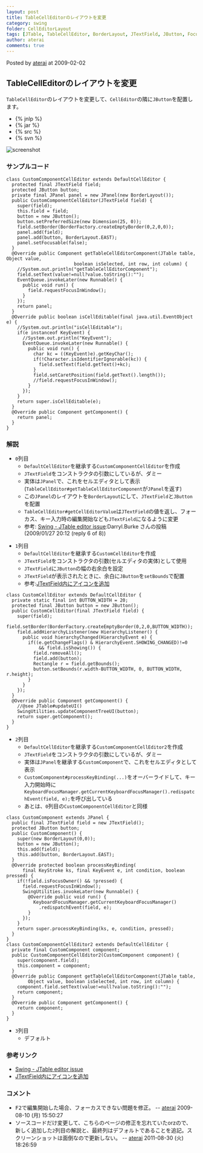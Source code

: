```yaml
---
layout: post
title: TableCellEditorのレイアウトを変更
category: swing
folder: CellEditorLayout
tags: [JTable, TableCellEditor, BorderLayout, JTextField, JButton, Focus, KeyboardFocusManager]
author: aterai
comments: true
---
```


Posted by [aterai](http://terai.xrea.jp/aterai.html) at 2009-02-02

## TableCellEditorのレイアウトを変更
`TableCellEditor`のレイアウトを変更して、`CellEditor`の隣に`JButton`を配置します。

- {% jnlp %}
- {% jar %}
- {% src %}
- {% svn %}

<!-- dummy comment line for breaking list -->

![screenshot](https://lh4.googleusercontent.com/_9Z4BYR88imo/TQTIlcF-6vI/AAAAAAAAATA/mS6Q_BfuY6c/s800/CellEditorLayout.png)

### サンプルコード
<pre class="prettyprint"><code>class CustomComponentCellEditor extends DefaultCellEditor {
  protected final JTextField field;
  protected JButton button;
  private final JPanel panel = new JPanel(new BorderLayout());
  public CustomComponentCellEditor(JTextField field) {
    super(field);
    this.field = field;
    button = new JButton();
    button.setPreferredSize(new Dimension(25, 0));
    field.setBorder(BorderFactory.createEmptyBorder(0,2,0,0));
    panel.add(field);
    panel.add(button, BorderLayout.EAST);
    panel.setFocusable(false);
  }
  @Override public Component getTableCellEditorComponent(JTable table, Object value,
                         boolean isSelected, int row, int column) {
    //System.out.println("getTableCellEditorComponent");
    field.setText(value!=null?value.toString():"");
    EventQueue.invokeLater(new Runnable() {
      public void run() {
        field.requestFocusInWindow();
      }
    });
    return panel;
  }
  @Override public boolean isCellEditable(final java.util.EventObject e) {
    //System.out.println("isCellEditable");
    if(e instanceof KeyEvent) {
      //System.out.println("KeyEvent");
      EventQueue.invokeLater(new Runnable() {
        public void run() {
          char kc = ((KeyEvent)e).getKeyChar();
          if(!Character.isIdentifierIgnorable(kc)) {
            field.setText(field.getText()+kc);
          }
          field.setCaretPosition(field.getText().length());
          //field.requestFocusInWindow();
        }
      });
    }
    return super.isCellEditable(e);
  }
  @Override public Component getComponent() {
    return panel;
  }
}
</code></pre>

### 解説
- `0`列目
    - `DefaultCellEditor`を継承する`CustomComponentCellEditor`を作成
    - `JTextField`をコンストラクタの引数にしているが、ダミー
    - 実体は`JPanel`で、これをセルエディタとして表示(`TableCellEditor#getTableCellEditorComponent`が`JPanel`を返す)
    - この`JPanel`のレイアウトを`BorderLayout`にして、`JTextField`と`JButton`を配置
    - `TableCellEditor#getCellEditorValue`は`JTextField`の値を返し、フォーカス、キー入力時の編集開始なども`JTextField`になるように変更
    - 参考: [Swing - JTable editor issue](https://forums.oracle.com/thread/1354286):Darryl.Burke さんの投稿(2009/01/27 20:12 (reply 6 of 8))

<!-- dummy comment line for breaking list -->

- `1`列目
    - `DefaultCellEditor`を継承する`CustomCellEditor`を作成
    - `JTextField`をコンストラクタの引数(セルエディタの実体)として使用
    - `JTextField`に`JButton`の幅の右余白を設定
    - `JTextField`が表示されたときに、余白に`JButton`を`setBounds`で配置
    - 参考:[JTextField内にアイコンを追加](http://terai.xrea.jp/Swing/IconTextField.html)

<!-- dummy comment line for breaking list -->

<pre class="prettyprint"><code>class CustomCellEditor extends DefaultCellEditor {
  private static final int BUTTON_WIDTH = 20;
  protected final JButton button = new JButton();
  public CustomCellEditor(final JTextField field) {
    super(field);
    field.setBorder(BorderFactory.createEmptyBorder(0,2,0,BUTTON_WIDTH));
    field.addHierarchyListener(new HierarchyListener() {
      public void hierarchyChanged(HierarchyEvent e) {
        if((e.getChangeFlags() &amp; HierarchyEvent.SHOWING_CHANGED)!=0
            &amp;&amp; field.isShowing()) {
          field.removeAll();
          field.add(button);
          Rectangle r = field.getBounds();
          button.setBounds(r.width-BUTTON_WIDTH, 0, BUTTON_WIDTH, r.height);
        }
      }
    });
  }
  @Override public Component getComponent() {
    //@see JTable#updateUI()
    SwingUtilities.updateComponentTreeUI(button);
    return super.getComponent();
  }
}
</code></pre>

- `2`列目
    - `DefaultCellEditor`を継承する`CustomComponentCellEditor2`を作成
    - `JTextField`をコンストラクタの引数にしているが、ダミー
    - 実体は`JPanel`を継承する`CustomComponent`で、これをセルエディタとして表示
    - `CustomComponent#processKeyBinding(...)`をオーバーライドして、キー入力開始時に`KeyboardFocusManager.getCurrentKeyboardFocusManager().redispatchEvent(field, e);`を呼び出している
    - あとは、`0`列目の`CustomComponentCellEditor`と同様

<!-- dummy comment line for breaking list -->

<pre class="prettyprint"><code>class CustomComponent extends JPanel {
  public final JTextField field = new JTextField();
  protected JButton button;
  public CustomComponent() {
    super(new BorderLayout(0,0));
    button = new JButton();
    this.add(field);
    this.add(button, BorderLayout.EAST);
  }
  @Override protected boolean processKeyBinding(
      final KeyStroke ks, final KeyEvent e, int condition, boolean pressed) {
    if(!field.isFocusOwner() &amp;&amp; !pressed) {
      field.requestFocusInWindow();
      SwingUtilities.invokeLater(new Runnable() {
        @Override public void run() {
          KeyboardFocusManager.getCurrentKeyboardFocusManager()
            .redispatchEvent(field, e);
        }
      });
    }
    return super.processKeyBinding(ks, e, condition, pressed);
  }
}
class CustomComponentCellEditor2 extends DefaultCellEditor {
  private final CustomComponent component;
  public CustomComponentCellEditor2(CustomComponent component) {
    super(component.field);
    this.component = component;
  }
  @Override public Component getTableCellEditorComponent(JTable table,
        Object value, boolean isSelected, int row, int column) {
    component.field.setText(value!=null?value.toString():"");
    return component;
  }
  @Override public Component getComponent() {
    return component;
  }
}
</code></pre>

- `3`列目
    - デフォルト

<!-- dummy comment line for breaking list -->

### 参考リンク
- [Swing - JTable editor issue](https://forums.oracle.com/thread/1354286)
- [JTextField内にアイコンを追加](http://terai.xrea.jp/Swing/IconTextField.html)

<!-- dummy comment line for breaking list -->

### コメント
- <kbd>F2</kbd>で編集開始した場合、フォーカスできない問題を修正。 -- [aterai](http://terai.xrea.jp/aterai.html) 2009-08-10 (月) 15:50:27
- ソースコードだけ変更して、こちらのページの修正を忘れていたorzので、新しく追加した`2`列目の解説と、最終列はデフォルトであることを追記。スクリーンショットは面倒なので更新しない。 -- [aterai](http://terai.xrea.jp/aterai.html) 2011-08-30 (火) 18:26:59

<!-- dummy comment line for breaking list -->


